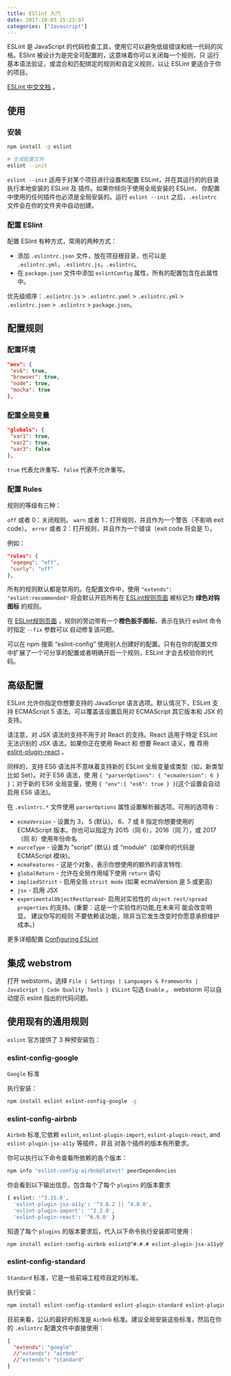 ```yaml
---
title: ESlint 入门
date: 2017-10-03 15:23:07
categories: ["Javascript"]
---
```


ESLint 是 JavaScript 的代码检查工具，使用它可以避免低级错误和统一代码的风格。ESlint 被设计为是完全可配置的，这意味着你可以关闭每一个规则，只
运行基本语法验证，或混合和匹配绑定的规则和自定义规则，以让 ESLint 更适合于你的项目。

[ESLint 中文文档](http://eslint.cn/) 。

<!-- more -->

## 使用

### 安装

``` bash
npm install -g eslint

# 生成配置文件
eslint --init
```

`eslint --init` 适用于对某个项目进行设置和配置 ESLint，并在其运行的的目录执行本地安装的 ESLint 及 插件。如果你倾向于使用全局安装的 ESLint，
你配置中使用的任何插件也必须是全局安装的。运行 `eslint --init` 之后，`.eslintrc` 文件会在你的文件夹中自动创建。

### 配置 ESlint

配置 ESlint 有种方式，常用的两种方式：

- 添加 `.eslintrc.json` 文件，放在项目根目录，也可以是 `.eslintrc.yml`，`.eslintrc.js`，`.eslintrc`。
- 在 `package.json` 文件中添加 `eslintConfig` 属性，所有的配置包含在此属性中。

优先级顺序：`.eslintrc.js` > `.eslintrc.yaml` > `.eslintrc.yml` > `.eslintrc.json` > `.eslintrc` > `package.json`。

## 配置规则

### 配置环境

``` json
"env": {
 "es6": true,
 "browser": true,
 "node": true,
 "mocha": true
},
```

### 配置全局变量

``` json
"globals": {
 "var1": true,
 "var2": true,
 "var3": false
},
```

`true` 代表允许重写、`false` 代表不允许重写。

### 配置 Rules

规则的等级有三种：

`off` 或者 0：关闭规则。
`warn` 或者 1：打开规则，并且作为一个警告（不影响 exit code）。
`error` 或者 2：打开规则，并且作为一个错误（exit code 将会是 1）。

例如：

``` json
"rules": {
 "eqeqeq": "off",
 "curly": "off"
},
```

所有的规则默认都是禁用的。在配置文件中，使用 `"extends": "eslint:recommended"` 将会默认开启所有在 [ESLint规则页面](http://eslint.cn/docs/rules/)
被标记为 **绿色对钩图标** 的规则。

在 [ESLint规则页面](http://eslint.cn/docs/rules/) ，规则的旁边带有一个**橙色扳手图标**，表示在执行 eslint 命令时指定 `--fix` 参数可以
自动修复该问题。

可以在 npm 搜索 “eslint-config” 使用别人创建好的配置。只有在你的配置文件中扩展了一个可分享的配置或者明确开启一个规则，ESLint 才会去校验你的代码。

## 高级配置

ESLint 允许你指定你想要支持的 JavaScript 语言选项。默认情况下，ESLint 支持 ECMAScript 5 语法。可以覆盖该设置启用对 ECMAScript 其它版本和 JSX 的支持。

请注意，对 JSX 语法的支持不用于对 React 的支持。React 适用于特定 ESLint 无法识别的 JSX 语法。如果你正在使用 React 和 想要 React 语义，推
荐用 [eslint-plugin-react](https://github.com/yannickcr/eslint-plugin-react) 。

同样的，支持 ES6 语法并不意味着支持新的 ESLint 全局变量或类型（如，新类型比如 Set）。对于 ES6 语法，使
用 `{ "parserOptions": { "ecmaVersion": 6 } }`；对于新的 ES6 全局变量，使用 `{ "env":{ "es6": true } }`(这个设置会自动启用 ES6 语法)。

在 `.eslintrc.*` 文件使用 `parserOptions` 属性设置解析器选项。可用的选项有：

- `ecmaVersion` - 设置为 3， 5 (默认)， 6、7 或 8 指定你想要使用的 ECMAScript 版本。你也可以指定为 2015（同 6），2016（同 7），或
2017（同 8）使用年份命名
- `ourceType` - 设置为 "script" (默认) 或 "module"（如果你的代码是 ECMAScript 模块)。
- `ecmaFeatures` - 这是个对象，表示你想使用的额外的语言特性:
- `globalReturn` - 允许在全局作用域下使用 `return` 语句
- `impliedStrict` - 启用全局 `strict mode` (如果 ecmaVersion 是 5 或更高)
- `jsx` - 启用 JSX
- `experimentalObjectRestSpread`- 启用对实验性的 `object rest/spread properties` 的支持。(重要：这是一个实验性的功能,在未来可
能会改变明显。 建议你写的规则 不要依赖该功能，除非当它发生改变时你愿意承担维护成本。)

更多详细配置 [Configuring ESLint](http://eslint.cn/docs/user-guide/configuring)

## 集成 webstrom

打开 webstorm，选择 `File | Settings | Languages & Frameworks | JavaScript | Code Quality Tools | ESLint` 勾选 `Enable` 。
webstorm 可以自动提示 eslint 指出的代码问题。

## 使用现有的通用规则

`eslint` 官方提供了 3 种预安装包：

### eslint-config-google

`Google` 标准

执行安装：

``` bash
npm install eslint eslint-config-google -g
```

### eslint-config-airbnb

`Airbnb` 标准,它依赖 `eslint`, `eslint-plugin-import`, `eslint-plugin-react`, and `eslint-plugin-jsx-a11y` 等插件，并且
对各个插件的版本有所要求。

你可以执行以下命令查看所依赖的各个版本：

``` bash
npm info "eslint-config-airbnb@latest" peerDependencies
```

你会看到以下输出信息，包含每个了每个 `plugins` 的版本要求

``` bash
{ eslint: '^3.15.0',
  'eslint-plugin-jsx-a11y': '^3.0.2 || ^4.0.0',
  'eslint-plugin-import': '^2.2.0',
  'eslint-plugin-react': '^6.9.0' }
```  

知道了每个 `plugins` 的版本要求后，代入以下命令执行安装即可使用：

``` bash
npm install eslint-config-airbnb eslint@^#.#.# eslint-plugin-jsx-a11y@^#.#.# eslint-plugin-import@^#.#.# eslint-plugin-react@^#.#.# -g
```

### eslint-config-standard

`Standard` 标准，它是一些前端工程师自定的标准。

执行安装：

``` bash
npm install eslint-config-standard eslint-plugin-standard eslint-plugin-promise -g
```

目前来看，公认的最好的标准是 `Airbnb` 标准。建议全局安装这些标准，然后在你的 `.eslintrc` 配置文件中直接使用：

``` json
{
  "extends": "google"
  //"extends": "airbnb"
  //"extends": "standard"
}
```
